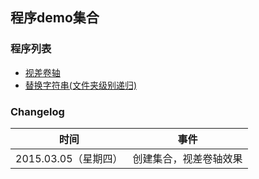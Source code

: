 ## 程序demo集合

### 程序列表

 - [视差卷轴](./mparallax/README.md)
 - [替换字符串(文件夹级别递归)](./reps/README.md)


### Changelog

时间| 事件|
---|---
2015.03.05（星期四）| 创建集合，视差卷轴效果
